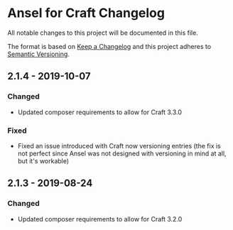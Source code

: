 # Ansel for Craft Changelog

All notable changes to this project will be documented in this file.

The format is based on [Keep a Changelog](http://keepachangelog.com/en/1.0.0/)
and this project adheres to [Semantic Versioning](http://semver.org/spec/v2.0.0.html).

## 2.1.4 - 2019-10-07
### Changed
- Updated composer requirements to allow for Craft 3.3.0
### Fixed
- Fixed an issue introduced with Craft now versioning entries (the fix is not perfect since Ansel was not designed with versioning in mind at all, but it's workable)

## 2.1.3 - 2019-08-24
### Changed
- Updated composer requirements to allow for Craft 3.2.0
